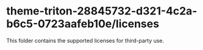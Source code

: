 # theme-triton-28845732-d321-4c2a-b6c5-0723aafeb10e/licenses

This folder contains the supported licenses for third-party use.
